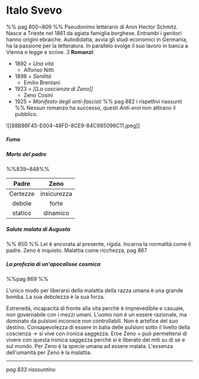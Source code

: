 # Italo Svevo
%% pag 800~809 %%
Pseudonimo letterario di Aron Hector Schmitz. Nasce a Trieste nel 1861 da agiata famiglia borghese. Entrambi i genitori hanno origini ebraiche. 
Autodidatta, avvia gli studi economici in Germania, ha la passione per la letteratura. In parallelo svolge il suo lavoro in banca a Vienna e legge e scrive. 
3 **Romanzi**:
- 1892 = *Una vita*
	- Alfonso Nitti
- 1898 = *Senilità*
	- Emilio Brentani 
- 1923 = *[[La coscienza di Zeno]]*
	- Zeno Cosini
- 1925 = *Manifesto degli anti-fascisti*
%% pag 882 i rispettivi riassunti %%
Nessun romanzo ha successo, questi *Anti-eroi* non attirano il pubblico. 

![[88B86F45-E004-48FD-8CE9-84C985096C11.jpeg]]

##### Fumo
##### Morte del padre
%%839~848%%

|  Padre   |    Zeno     |
|:--------:|:-----------:|
| Certezze | insicurezza |
|  debole  |    forte    |
| statico  |  dinamico   |
 
##### Salute malata di Augusta
%% 850 %%
Lei è ancorata al presente, rigida. Incarna la normalità come il padre. Zeno è inquieto. 
Malattia come ricchezza, pag 867

##### La profezia di un'apocalisse cosmica 
%%pag 869 %%

L'unico modo per liberarsi della malattia della razza umana è una grande bomba. La sua debolezza è la sua forza.  

Estreneità, incapacità di fronte alla vita perchè è imprevedibile e casuale, non governabile con i mezzi umani. L'uomo non è un essere razionale, ma dominato da pulsioni inconsce  non controllabili. Non è artefice del suo destino. 
Consapevolezza di essere in balia delle pulsioni sotto il livello della coscienza -> si vive con ironica saggezza. 
Eroe Zeno = può permettersi di vivere con questa ironica saggezza perchè si è liberato dei miti su di sè e sul mondo. 
Per Zeno è la specie umana ad essere malata. L'essenza dell'umanità per Zeno è la malattia. 

---

*pag 833 riassuntino*




























